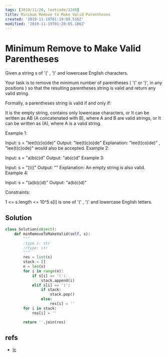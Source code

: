 ```yaml
---
tags: [2019/11/20, leetcode/1249]
title: Minimum Remove to Make Valid Parentheses
created: '2019-11-19T01:19:09.516Z'
modified: '2019-11-19T01:20:05.186Z'
---
```


# Minimum Remove to Make Valid Parentheses

Given a string s of '(' , ')' and lowercase English characters. 

Your task is to remove the minimum number of parentheses ( '(' or ')', in any positions ) so that the resulting parentheses string is valid and return any valid string.

Formally, a parentheses string is valid if and only if:

It is the empty string, contains only lowercase characters, or
It can be written as AB (A concatenated with B), where A and B are valid strings, or
It can be written as (A), where A is a valid string.
 

Example 1:

Input: s = "lee(t(c)o)de)"
Output: "lee(t(c)o)de"
Explanation: "lee(t(co)de)" , "lee(t(c)ode)" would also be accepted.
Example 2:

Input: s = "a)b(c)d"
Output: "ab(c)d"
Example 3:

Input: s = "))(("
Output: ""
Explanation: An empty string is also valid.
Example 4:

Input: s = "(a(b(c)d)"
Output: "a(b(c)d)"
 

Constraints:

1 <= s.length <= 10^5
s[i] is one of  '(' , ')' and lowercase English letters.

## Solution

```python
class Solution(object):
    def minRemoveToMakeValid(self, s):
        """
        :type s: str
        :rtype: str
        """
        res = list(s)
        stack = []
        n = len(s)
        for i in range(n):
            if s[i] == '(':
                stack.append(i)
            elif s[i] == ')':
                if stack:
                    stack.pop()
                else:
                    res[i] = ''
        for i in stack:
            res[i] = ''

        return ''.join(res)

```

## refs

* [lc](https://leetcode.com/problems/minimum-remove-to-make-valid-parentheses/)


